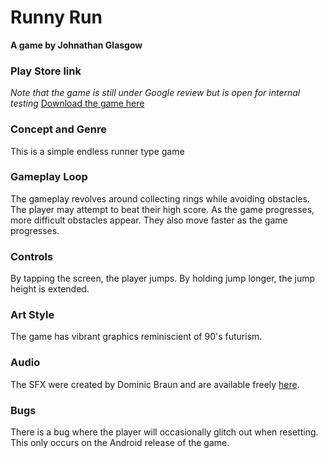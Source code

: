 # Runny Run
**A game by Johnathan Glasgow**

### Play Store link
*Note that the game is still under Google review but is open for internal testing*
[Download the game here](https://play.google.com/apps/internaltest/4701531107093448820)

### Concept and Genre
This is a simple endless runner type game

### Gameplay Loop
The gameplay revolves around collecting rings while avoiding obstacles. The player may attempt to beat their high score. As the game progresses, more difficult obstacles appear. They also move faster as the game progresses.

### Controls
By tapping the screen, the player jumps. By holding jump longer, the jump height is extended.

### Art Style
The game has vibrant graphics reminiscient of 90's futurism.

### Audio
The SFX were created by Dominic Braun and are available freely [here](https://dominik-braun.net/retro-sounds/).

### Bugs
There is a bug where the player will occasionally glitch out when resetting. This only occurs on the Android release of the game.